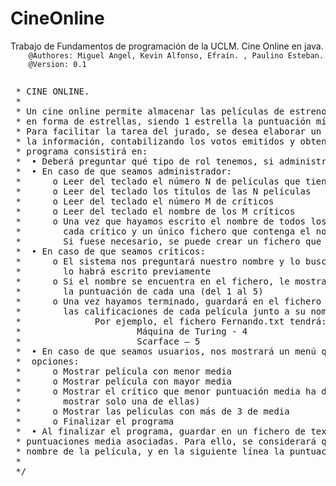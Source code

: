 # CineOnline
<p>
    Trabajo de Fundamentos de programación de la UCLM. Cine Online en java.
    <code>
    @Authores: Miguel Angel, Kevin Alfonso, Efraín. , Paulino Esteban.
    @Version: 0.1
    </code>
</p>

</p>
<pre>
 * CINE ONLINE.
 * 
 * Un cine online permite almacenar las películas de estreno y las opciones de M críticos de cine
 * en forma de estrellas, siendo 1 estrella la puntuación mínima y 5 la puntuación máxima. 
 * Para facilitar la tarea del jurado, se desea elaborar un programa que se encargue de gestionar toda
 * la información, contabilizando los votos emitidos y obteniendo el ganador. Así pues, dicho
 * programa consistirá en:
 *  • Deberá preguntar qué tipo de rol tenemos, si administrador, crítico de cine o usuario.
 *  • En caso de que seamos administrador:
 *      o Leer del teclado el número N de películas que tiene el cine
 *      o Leer del teclado los títulos de las N películas
 *      o Leer del teclado el número M de críticos
 *      o Leer del teclado el nombre de los M críticos
 *      o Una vez que hayamos escrito el nombre de todos los críticos, crearemos un fichero por 
 *        cada crítico y un único fichero que contenga el nombre de las películas. 
 *        Si fuese necesario, se puede crear un fichero que contenga todos los críticos.
 *  • En caso de que seamos críticos:
 *      o El sistema nos preguntará nuestro nombre y lo buscará en el sistema, donde el administrador 
 *        lo habrá escrito previamente
 *      o Si el nombre se encuentra en el fichero, le mostrará el nombre de cada película y le pedirá 
 *        la puntuación de cada una (del 1 al 5)    
 *      o Una vez hayamos terminado, guardará en el fichero correspondiente del crítico, 
 *        las calificaciones de cada película junto a su nombre. 
 *              Por ejemplo, el fichero Fernando.txt tendrá:
 *                      Máquina de Turing - 4
 *                      Scarface – 5
 *  • En caso de que seamos usuarios, nos mostrará un menú que conste de las siguientes
 *  opciones:
 *      o Mostrar película con menor media
 *      o Mostrar película con mayor media
 *      o Mostrar el crítico que menor puntuación media ha dado a todas las películas (Si hay varias, 
 *        mostrar solo una de ellas)
 *      o Mostrar las películas con más de 3 de media
 *      o Finalizar el programa
 *  • Al finalizar el programa, guardar en un fichero de texto los nombres de las películas y las
 * puntuaciones media asociadas. Para ello, se considerará que en una línea aparecerá el
 * nombre de la película, y en la siguiente línea la puntuación media.
 * 
 */
</pre>
</p>
